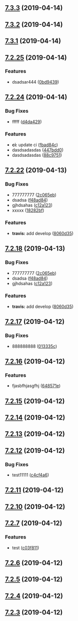 <a name="7.3.3"></a>
## [7.3.3](https://github.com/laixiangran/ng-xdesign/compare/7.3.2...7.3.3) (2019-04-14)



<a name="7.3.2"></a>
## [7.3.2](https://github.com/laixiangran/ng-xdesign/compare/7.3.1...7.3.2) (2019-04-14)



<a name="7.3.1"></a>
## [7.3.1](https://github.com/laixiangran/ng-xdesign/compare/7.3.0...7.3.1) (2019-04-14)



<a name="7.2.25"></a>
## [7.2.25](https://github.com/laixiangran/ng-xdesign/compare/7.2.24...7.2.25) (2019-04-14)


### Features

* dsadsar444 ([0bd9439](https://github.com/laixiangran/ng-xdesign/commit/0bd9439))



<a name="7.2.24"></a>
## [7.2.24](https://github.com/laixiangran/ng-xdesign/compare/7.2.23...7.2.24) (2019-04-14)


### Bug Fixes

* fffff ([d4da429](https://github.com/laixiangran/ng-xdesign/commit/d4da429))


### Features

* **ci:** update ci ([fbad84c](https://github.com/laixiangran/ng-xdesign/commit/fbad84c))
* dasdsadasdas ([447bdd0](https://github.com/laixiangran/ng-xdesign/commit/447bdd0))
* dasdsadasdas ([88c9751](https://github.com/laixiangran/ng-xdesign/commit/88c9751))



<a name="7.2.22"></a>
## [7.2.22](https://github.com/laixiangran/ng-xdesign/compare/7.2.20...7.2.22) (2019-04-13)


### Bug Fixes

* 777777777 ([2c065eb](https://github.com/laixiangran/ng-xdesign/commit/2c065eb))
* dsadsa ([f48ad84](https://github.com/laixiangran/ng-xdesign/commit/f48ad84))
* gjhdsahas ([c12a123](https://github.com/laixiangran/ng-xdesign/commit/c12a123))
* xxxxx ([18282bf](https://github.com/laixiangran/ng-xdesign/commit/18282bf))


### Features

* **travis:** add develop ([8060d35](https://github.com/laixiangran/ng-xdesign/commit/8060d35))



<a name="7.2.18"></a>
## [7.2.18](https://github.com/laixiangran/ng-xdesign/compare/7.2.20...7.2.18) (2019-04-13)


### Bug Fixes

* 777777777 ([2c065eb](https://github.com/laixiangran/ng-xdesign/commit/2c065eb))
* dsadsa ([f48ad84](https://github.com/laixiangran/ng-xdesign/commit/f48ad84))
* gjhdsahas ([c12a123](https://github.com/laixiangran/ng-xdesign/commit/c12a123))


### Features

* **travis:** add develop ([8060d35](https://github.com/laixiangran/ng-xdesign/commit/8060d35))



<a name="7.2.17"></a>
## [7.2.17](https://github.com/laixiangran/ng-xdesign/compare/7.2.16...7.2.17) (2019-04-12)


### Bug Fixes

* 888888888 ([013335c](https://github.com/laixiangran/ng-xdesign/commit/013335c))



<a name="7.2.16"></a>
## [7.2.16](https://github.com/laixiangran/ng-xdesign/compare/7.2.14...7.2.16) (2019-04-12)


### Features

* fjasbfhjasgfhj ([648571e](https://github.com/laixiangran/ng-xdesign/commit/648571e))



<a name="7.2.15"></a>
## [7.2.15](https://github.com/laixiangran/ng-xdesign/compare/7.2.14...7.2.15) (2019-04-12)



<a name="7.2.14"></a>
## [7.2.14](https://github.com/laixiangran/ng-xdesign/compare/7.2.12...7.2.14) (2019-04-12)



<a name="7.2.13"></a>
## [7.2.13](https://github.com/laixiangran/ng-xdesign/compare/7.2.12...7.2.13) (2019-04-12)



<a name="7.2.12"></a>
## [7.2.12](https://github.com/laixiangran/ng-xdesign/compare/7.2.9...7.2.12) (2019-04-12)


### Bug Fixes

* test11111 ([c4cf4a6](https://github.com/laixiangran/ng-xdesign/commit/c4cf4a6))



<a name="7.2.11"></a>
## [7.2.11](https://github.com/laixiangran/ng-xdesign/compare/7.2.9...7.2.11) (2019-04-12)



<a name="7.2.10"></a>
## [7.2.10](https://github.com/laixiangran/ng-xdesign/compare/7.2.9...7.2.10) (2019-04-12)



<a name="7.2.7"></a>
## [7.2.7](https://github.com/laixiangran/ng-xdesign/compare/v7.2.6...v7.2.7) (2019-04-12)


### Features

* test ([c03f811](https://github.com/laixiangran/ng-xdesign/commit/c03f811))



## [7.2.6](https://github.com/laixiangran/ng-xdesign/compare/7.2.5...v7.2.6) (2019-04-12)



## [7.2.5](https://github.com/laixiangran/ng-xdesign/compare/7.2.4...7.2.5) (2019-04-12)



## [7.2.4](https://github.com/laixiangran/ng-xdesign/compare/7.2.3...7.2.4) (2019-04-12)



## [7.2.3](https://github.com/laixiangran/ng-xdesign/compare/7.2.0...7.2.3) (2019-04-12)



